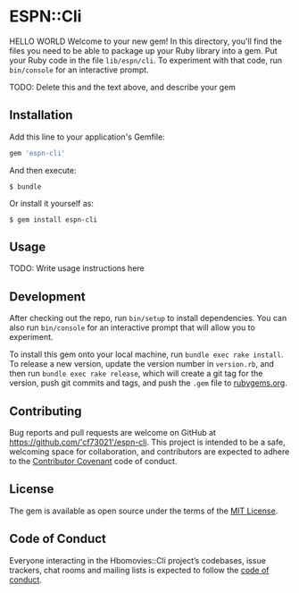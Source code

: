 # ESPN::Cli
HELLO WORLD
Welcome to your new gem! In this directory, you'll find the files you need to be able to package up your Ruby library into a gem. Put your Ruby code in the file `lib/espn/cli`. To experiment with that code, run `bin/console` for an interactive prompt.

TODO: Delete this and the text above, and describe your gem

## Installation

Add this line to your application's Gemfile:

```ruby
gem 'espn-cli'
```

And then execute:

    $ bundle

Or install it yourself as:

    $ gem install espn-cli

## Usage

TODO: Write usage instructions here

## Development

After checking out the repo, run `bin/setup` to install dependencies. You can also run `bin/console` for an interactive prompt that will allow you to experiment.

To install this gem onto your local machine, run `bundle exec rake install`. To release a new version, update the version number in `version.rb`, and then run `bundle exec rake release`, which will create a git tag for the version, push git commits and tags, and push the `.gem` file to [rubygems.org](https://rubygems.org).

## Contributing

Bug reports and pull requests are welcome on GitHub at https://github.com/'cf73021'/espn-cli. This project is intended to be a safe, welcoming space for collaboration, and contributors are expected to adhere to the [Contributor Covenant](http://contributor-covenant.org) code of conduct.

## License

The gem is available as open source under the terms of the [MIT License](https://opensource.org/licenses/MIT).

## Code of Conduct

Everyone interacting in the Hbomovies::Cli project’s codebases, issue trackers, chat rooms and mailing lists is expected to follow the [code of conduct](https://github.com/'cf73021'/hbomovies-cli/blob/master/CODE_OF_CONDUCT.md).
